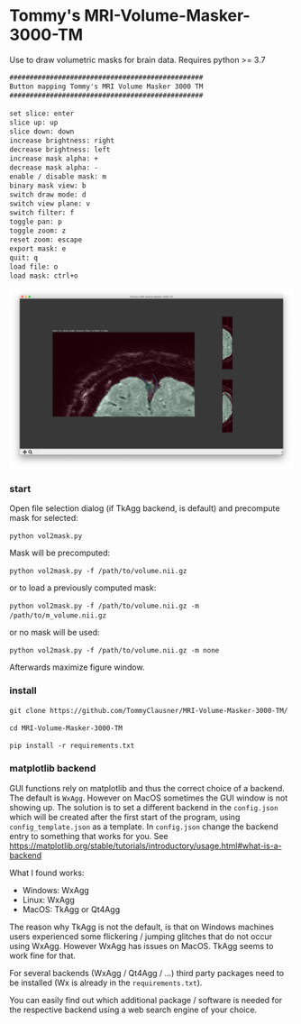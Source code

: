 # Tommy's MRI-Volume-Masker-3000-TM

Use to draw volumetric masks for brain data. Requires python >= 3.7

```
################################################
Button mapping Tommy's MRI Volume Masker 3000 TM
################################################

set slice: enter
slice up: up
slice down: down
increase brightness: right
decrease brightness: left
increase mask alpha: +
decrease mask alpha: -
enable / disable mask: m
binary mask view: b
switch draw mode: d
switch view plane: v
switch filter: f
toggle pan: p
toggle zoom: z
reset zoom: escape
export mask: e
quit: q
load file: o
load mask: ctrl+o
```

![example image](https://github.com/TommyClausner/MRI-Volume-Masker-3000-TM/blob/main/example.png?raw=true)

### start
Open file selection dialog (if TkAgg backend, is default) and precompute mask for selected:

`python vol2mask.py`

Mask will be precomputed:

`python vol2mask.py -f /path/to/volume.nii.gz`

or to load a previously computed mask:

`python vol2mask.py -f /path/to/volume.nii.gz -m /path/to/m_volume.nii.gz`

or no mask will be used:

`python vol2mask.py -f /path/to/volume.nii.gz -m none`

Afterwards maximize figure window.

### install

`git clone https://github.com/TommyClausner/MRI-Volume-Masker-3000-TM/`

`cd MRI-Volume-Masker-3000-TM`

`pip install -r requirements.txt`

### matplotlib backend
GUI functions rely on matplotlib and thus the correct choice of a backend. The default is `WxAgg`. However on MacOS sometimes the GUI window is not showing up. The solution is to set a different backend in the `config.json` which will be created after the first start of the program, using `config_template.json` as a template. In `config.json` change the backend entry to something that works for you. See https://matplotlib.org/stable/tutorials/introductory/usage.html#what-is-a-backend

What I found works:
- Windows: WxAgg
- Linux: WxAgg
- MacOS: TkAgg or Qt4Agg

The reason why TkAgg is not the default, is that on Windows machines users experienced some flickering / jumping glitches that do not occur using WxAgg. However WxAgg has issues on MacOS. TkAgg seems to work fine for that.

For several backends (WxAgg / Qt4Agg / ...) third party packages need to be installed (Wx is already in the `requirements.txt`).

You can easily find out which additional package / software is needed for the respective backend using a web search engine of your choice.
